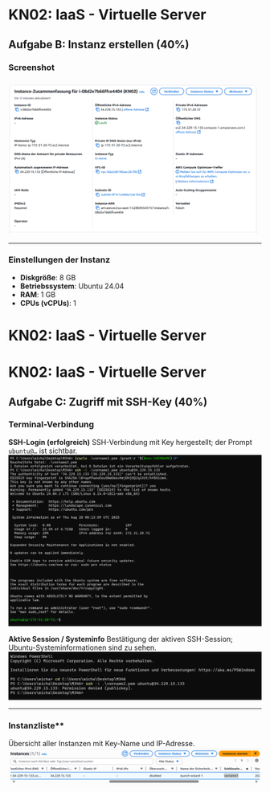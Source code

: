 # KN02: IaaS - Virtuelle Server

## Aufgabe B: Instanz erstellen (40%)

### Screenshot
![Instanz Screenshot](https://github.com/michaeleaton212/Modul-346---AWS-Academy-Learner-Lab/blob/main/screen_detail_Kn02.png)

---

### Einstellungen der Instanz

- **Diskgröße**: 8 GB  
- **Betriebssystem**: Ubuntu 24.04  
- **RAM**: 1 GB  
- **CPUs (vCPUs)**: 1  

# KN02: IaaS - Virtuelle Server

# KN02: IaaS - Virtuelle Server


## Aufgabe C: Zugriff mit SSH-Key (40%)

### Terminal-Verbindung

**SSH-Login (erfolgreich)**
SSH-Verbindung mit Key hergestellt; der Prompt `ubuntu@…` ist sichtbar.
![Terminal Screenshot 1](https://github.com/michaeleaton212/Modul-346---AWS-Academy-Learner-Lab/blob/main/terminal1.png)

**Aktive Session / Systeminfo**
Bestätigung der aktiven SSH-Session; Ubuntu-Systeminformationen sind zu sehen.
![Terminal Screenshot 2](https://github.com/michaeleaton212/Modul-346---AWS-Academy-Learner-Lab/blob/main/terminal2.png)

---

### Instanzliste**
Übersicht aller Instanzen mit Key-Name und IP-Adresse.
![Instanz Liste](https://github.com/michaeleaton212/Modul-346---AWS-Academy-Learner-Lab/blob/main/screen3.png)
